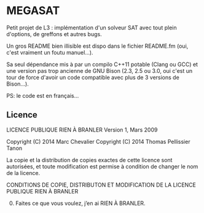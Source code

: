 MEGASAT
=======

Petit projet de L3 : implémentation d'un solveur SAT avec tout plein d'options, de greffons
et autres bugs.

Un gros README bien illisible est dispo dans le fichier README.fm (oui, c'est vraiment un
foutu manuel...).

Sa seul dépendance mis à par un compilo C++11 potable (Clang ou GCC) et une version pas trop
ancienne de GNU Bison (2.3, 2.5 ou 3.0, oui c'est un tour de force d'avoir un code compatible
avec plus de 3 versions de Bison...).

PS: le code est en français...


## Licence

LICENCE PUBLIQUE RIEN À BRANLER
Version 1, Mars 2009

Copyright (C) 2014 Marc Chevalier
Copyright (C) 2014 Thomas Pellissier Tanon

La copie et la distribution de copies exactes de cette licence sont
autorisées, et toute modification est permise à condition de changer
le nom de la licence. 

CONDITIONS DE COPIE, DISTRIBUTON ET MODIFICATION DE LA LICENCE PUBLIQUE RIEN À BRANLER

0. Faites ce que vous voulez, j’en ai RIEN À BRANLER.
